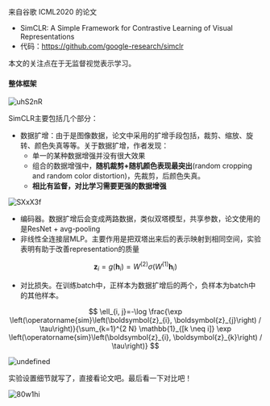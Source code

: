来自谷歌 ICML2020 的论文

- SimCLR: A Simple Framework for Contrastive Learning of Visual Representations
- 代码：https://github.com/google-research/simclr

本文的关注点在于无监督视觉表示学习。

#### 整体框架

![uhS2nR](https://cdn.jsdelivr.net/gh/KaiyuanGao/ML-algorithm@master/uPic/uhS2nR.png)

SimCLR主要包括几个部分：

- 数据扩增：由于是图像数据，论文中采用的扩增手段包括，裁剪、缩放、旋转、颜色失真等等。关于数据扩增，作者发现：
  - 单一的某种数据增强并没有很大效果
  - 组合的数据增强中，**随机裁剪+随机颜色表现最突出**(random cropping and random color distortion)，先裁剪，后颜色失真。
  - **相比有监督，对比学习需要更强的数据增强**

![SXxX3f](https://cdn.jsdelivr.net/gh/KaiyuanGao/ML-algorithm@master/uPic/SXxX3f.png)

- 编码器。数据扩增后会变成两路数据，类似双塔模型，共享参数，论文使用的是ResNet + avg-pooling
- 非线性全连接层MLP。主要作用是把双塔出来后的表示映射到相同空间，实验表明有助于改善representation的质量

$$
\boldsymbol{z}_{i}=g\left(\boldsymbol{h}_{i}\right)=W^{(2)} \sigma\left(W^{(1)} \boldsymbol{h}_{i}\right)
$$

- 对比损失。在训练batch中，正样本为数据扩增后的两个，负样本为batch中的其他样本。

$$
\ell_{i, j}=-\log \frac{\exp \left(\operatorname{sim}\left(\boldsymbol{z}_{i}, \boldsymbol{z}_{j}\right) / \tau\right)}{\sum_{k=1}^{2 N} \mathbb{1}_{[k \neq i]} \exp \left(\operatorname{sim}\left(\boldsymbol{z}_{i}, \boldsymbol{z}_{k}\right) / \tau\right)}
$$



![undefined](http://ww1.sinaimg.cn/large/afd47e42ly1gqfpq0xk7ug20g00hsqv5.gif)

实验设置细节就写了，直接看论文吧。最后看一下对比吧！

![80w1hi](https://cdn.jsdelivr.net/gh/KaiyuanGao/ML-algorithm@master/uPic/80w1hi.png)